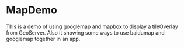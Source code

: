 # MapDemo
This is a demo of using googlemap and mapbox to display a tileOverlay from GeoServer. 
Also it showing some ways to use baidumap and googlemap together in an app.

